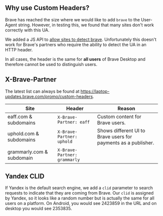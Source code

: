 ## Why use Custom Headers?

Brave has reached the size where we would like to add `brave` to the User-Agent string. However, in testing this, we found that many sites don't work correctly with this UA.

We added a JS API to [allow sites to detect brave](https://github.com/brave/brave-browser/issues/1052). Unfortunately this doesn't work for Brave's partners who require the ability to detect the UA in an HTTP header.

In all cases, the header is the same for **all users** of Brave Desktop and therefore cannot be used to distinguish users.

## X-Brave-Partner

The latest list can always be found at <https://laptop-updates.brave.com/promo/custom-headers>.

| **Site**        | Header | Reason  |
| ----------------| -------| ------- |
| eaff.com & subdomains | `X-Brave-Partner: eaff` | Custom content for Brave users.
| uphold.com & subdomains | `X-Brave-Partner: uphold` | Shows different UI to Brave users for payments as a publisher.
| grammarly.com & subdomain | `X-Brave-Partner: grammarly`

## Yandex CLID

If Yandex is the default search engine, we add a `clid` parameter to search requests to indicate that they are coming from Brave. Our `clid` is assigned by Yandex, so it looks like a random number but is actually the same for all users on a platform. On Android, you would see 2423859 in the URL and on desktop you would see 2353835.